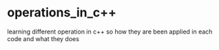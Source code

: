 # operations_in_c++
learning different operation in c++
so how they are been applied in each code and what they does
